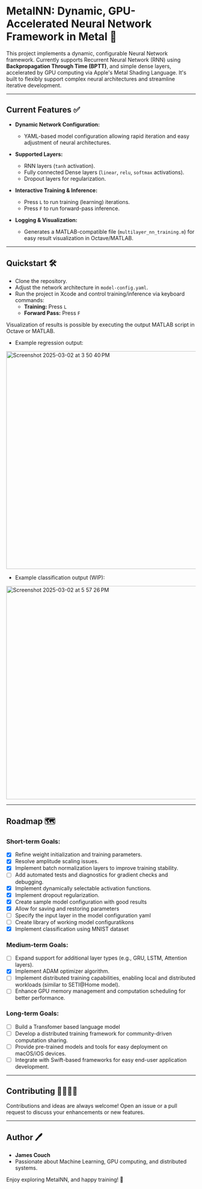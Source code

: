 # MetalNN: Dynamic, GPU-Accelerated Neural Network Framework in Metal 🚀

This project implements a dynamic, configurable Neural Network framework. Currently supports Recurrent Neural Network (RNN) using **Backpropagation Through Time (BPTT)**, and simple dense layers, accelerated by GPU computing via Apple's Metal Shading Language. It's built to flexibly support complex neural architectures and streamline iterative development.

---

## Current Features ✅

- **Dynamic Network Configuration:** 
  - YAML-based model configuration allowing rapid iteration and easy adjustment of neural architectures.
  
- **Supported Layers:**
  - RNN layers (`tanh` activation).
  - Fully connected Dense layers (`linear`, `relu`, `softmax` activations).
  - Dropout layers for regularization.

- **Interactive Training & Inference:**
  - Press `L` to run training (learning) iterations.
  - Press `F` to run forward-pass inference.

- **Logging & Visualization:**
  - Generates a MATLAB-compatible file (`multilayer_nn_training.m`) for easy result visualization in Octave/MATLAB.

---

## Quickstart 🛠️

- Clone the repository.
- Adjust the network architecture in `model-config.yaml`.
- Run the project in Xcode and control training/inference via keyboard commands:
  - **Training:** Press `L`
  - **Forward Pass:** Press `F`

Visualization of results is possible by executing the output MATLAB script in Octave or MATLAB.

- Example regression output:
<img width="579" alt="Screenshot 2025-03-02 at 3 50 40 PM" src="https://github.com/user-attachments/assets/8616c562-ceb4-4ea0-a454-7b8a6fd61904" />

- Example classification output (WIP):
<img width="567" alt="Screenshot 2025-03-02 at 5 57 26 PM" src="https://github.com/user-attachments/assets/12aa7d74-6c3e-4d4d-9709-bfeb009162a9" />


---

## Roadmap 🗺️

### Short-term Goals:
- [x] Refine weight initialization and training parameters.
- [x] Resolve amplitude scaling issues.
- [x] Implement batch normalization layers to improve training stability.
- [ ] Add automated tests and diagnostics for gradient checks and debugging.
- [x] Implement dynamically selectable activation functions.
- [x] Implement dropout regularization.
- [x] Create sample model configuration with good results
- [x] Allow for saving and restoring parameters
- [ ] Specify the input layer in the model configuration yaml
- [ ] Create library of working model configuratikons
- [x] Implement classification using MNIST dataset

### Medium-term Goals:
- [ ] Expand support for additional layer types (e.g., GRU, LSTM, Attention layers).
- [x] Implement ADAM optimizer algorithm.
- [ ] Implement distributed training capabilities, enabling local and distributed workloads (similar to SETI@Home model).
- [ ] Enhance GPU memory management and computation scheduling for better performance.

### Long-term Goals:
- [ ] Build a Transfomer based language model
- [ ] Develop a distributed training framework for community-driven computation sharing.
- [ ] Provide pre-trained models and tools for easy deployment on macOS/iOS devices.
- [ ] Integrate with Swift-based frameworks for easy end-user application development.

---

## Contributing 👩‍💻👨‍💻
Contributions and ideas are always welcome! Open an issue or a pull request to discuss your enhancements or new features.

---

## Author 🖊️

- **James Couch**
- Passionate about Machine Learning, GPU computing, and distributed systems.

Enjoy exploring MetalNN, and happy training! 🚀
